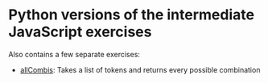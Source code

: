 # Python versions of the intermediate JavaScript exercises

Also contains a few separate exercises:
* [allCombis](https://github.com/MerelAW/freeCodeCamp/blob/main/Javascript%20Intermediate/pythonversions/allCombis.py): Takes a list of tokens and returns every possible combination

